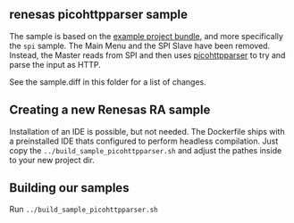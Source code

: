 ## renesas picohttpparser sample

The sample is based on the [example project bundle](https://www.renesas.com/us/en/document/scd/ek-ra4w1-example-project-bundle), and more specifically the `spi` sample. The Main Menu and the SPI Slave have been removed. Instead, the Master reads from SPI and then uses [picohttpparser](https://github.com/h2o/picohttpparser/) to try and parse the input as HTTP.

See the sample.diff in this folder for a list of changes.

## Creating a new Renesas RA sample

Installation of an IDE is possible, but not needed. The Dockerfile ships with a preinstalled IDE thats configured to perform headless compilation.
Just copy the `../build_sample_picohttpparser.sh` and adjust the pathes inside to your new project dir.

## Building our samples

Run `../build_sample_picohttpparser.sh`
